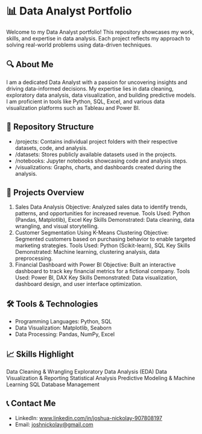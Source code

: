 # 📊 Data Analyst Portfolio

Welcome to my Data Analyst portfolio! This repository showcases my work, skills, and expertise in data analysis. Each project reflects my approach to solving real-world problems using data-driven techniques.

## 🔍 About Me

I am a dedicated Data Analyst with a passion for uncovering insights and driving data-informed decisions. My expertise lies in data cleaning, exploratory data analysis, data visualization, and building predictive models. I am proficient in tools like Python, SQL, Excel, and various data visualization platforms such as Tableau and Power BI.

## 📁 Repository Structure

* /projects: Contains individual project folders with their respective datasets, code, and analysis. 
* /datasets: Stores publicly available datasets used in the projects.
* /notebooks: Jupyter notebooks showcasing code and analysis steps.
* /visualizations: Graphs, charts, and dashboards created during the analysis.

## 🚀 Projects Overview

1. Sales Data Analysis
Objective: Analyzed sales data to identify trends, patterns, and opportunities for increased revenue.
Tools Used: Python (Pandas, Matplotlib), Excel
Key Skills Demonstrated: Data cleaning, data wrangling, and visual storytelling.
2. Customer Segmentation Using K-Means Clustering
Objective: Segmented customers based on purchasing behavior to enable targeted marketing strategies.
Tools Used: Python (Scikit-learn), SQL
Key Skills Demonstrated: Machine learning, clustering analysis, data preprocessing.
3. Financial Dashboard with Power BI
Objective: Built an interactive dashboard to track key financial metrics for a fictional company.
Tools Used: Power BI, DAX
Key Skills Demonstrated: Data visualization, dashboard design, and user interface optimization.

## 🛠️ Tools & Technologies

* Programming Languages: Python, SQL
* Data Visualization: Matplotlib, Seaborn
* Data Processing: Pandas, NumPy, Excel

## 📈 Skills Highlight

Data Cleaning & Wrangling
Exploratory Data Analysis (EDA)
Data Visualization & Reporting
Statistical Analysis
Predictive Modeling & Machine Learning
SQL Database Management

## 📞 Contact Me

* LinkedIn: www.linkedin.com/in/joshua-nickolay-907808197
* Email: joshnickolay@gmail.com
